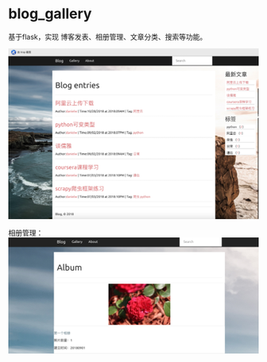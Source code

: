 # blog_gallery

基于flask，实现 博客发表、相册管理、文章分类、搜索等功能。

![](https://raw.githubusercontent.com/danielw0502/blog_gallery/master/img/personal_blog.png)

相册管理：
![](https://raw.githubusercontent.com/danielw0502/blog_gallery/master/img/personal_gallery.png)
